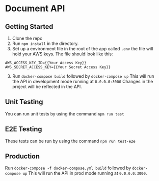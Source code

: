 # Document API

## Getting Started
1. Clone the repo
2. Run `npm install` in the directory.
3. Set up a environment file in the root of the app called `.env` the file will hold your AWS keys. The file should look like this:
```
AWS_ACCESS_KEY_ID={{Your Access Key}}
AWS_SECRET_ACCESS_KEY={{Your Secret Access Key}}
```
3. Run `docker-compose build` followed by `docker-compose up` This will run the API in development mode running at `0.0.0.0:3000` Changes in the project will be reflected in the API.

## Unit Testing
You can run unit tests by using the command `npm run test`

## E2E Testing
These tests can be run by using the command `npm run test-e2e`

## Production
Run `docker-compose -f docker-compose.yml build` followed by `docker-compose up` This will run the API in prod mode running at `0.0.0.0:3000`.